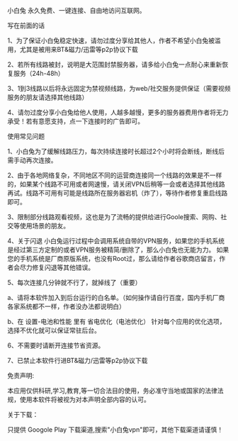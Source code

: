 小白兔 永久免费、一键连接、自由地访问互联网。

写在前面的话

1、为了保证小白兔稳定快速，请勿过度分享给其他人，作者不希望小白兔被滥用，尤其是被用来BT&磁力/迅雷等p2p协议下载

2、若所有线路被封，说明是大范围封禁服务器，请多给小白兔一点耐心来重新恢复服务（24h-48h）

3、1到3线路以后将永远固定为禁视频线路，为web/社交服务提供保证（需要视频服务的朋友请选择其他线路）

4、请勿过度分享小白兔给他人使用，人越多越慢，更多的服务器费用作者将无力承受！若有意愿支持，点一下连接时的广告即可。


使用常见问题

1、小白兔为了缓解线路压力，每次持续连接时长超过2个小时将会断线，断线后需手动再次连接。


2、由于各地网络复杂，不同地区不同的运营商连接同一个线路的效果是不一样的，如果某个线路不可用或者网速慢，请关闭VPN后稍等一会或者选择其他线路再试。线路不可用有可能是线路所在服务器宕机（炸了），等待作者修复重启线路即可。


3、限制部分线路观看视频，这也是为了流畅的提供给进行Goole搜索、网购、社交等使用场景的朋友。


4、关于闪退
小白兔运行过程中会调用系统自带的VPN服务，如果您的手机系统是经过第三方定制的或者VPN服务被精简/删除了，那么小白兔也无能为力。
如果您的手机系统是厂商原版系统，也没有Root过，那么请给作者谷歌商店留言，作者会尽力修复闪退等其他错误。

5、每次连接几分钟就不行了，就掉线了（重要）


a、请将本软件加入到后台运行的白名单。（如何操作请自行百度，国内手机厂商各家系统都不一样，作者没办法都说明白）


b、在 设置-电池和性能 里有 省电优化（电池优化） 针对每个应用的优化选项，选择不优化就可以保证常驻后台。


6、不需要时请断开连接节省资源。


7、已禁止本软件行进BT&磁力/迅雷等p2p协议下载



免责声明:

本应用仅供科研,学习,教育,等一切合法目的使用，务必准守当地或国家的法律法规，使用本软件将被视为对本声明全部内容的认可。

关于下载：

只提供 Googole Play 下载渠道,搜索"小白兔vpn"即可，其他下载渠道请谨慎！


